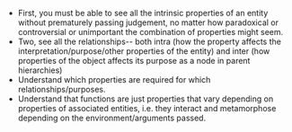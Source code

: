 - First, you must be able to see all the intrinsic properties of an entity without prematurely passing judgement, no matter how paradoxical or controversial or unimportant the combination of properties might seem.
- Two, see all the relationships-- both intra (how the property affects the interpretation/purpose/other properties of the entity) and inter (how properties of the object affects its purpose as a node in parent hierarchies)
- Understand which properties are required for which relationships/purposes. 
- Understand that functions are just properties that vary depending on properties of associated entities, i.e. they interact and metamorphose depending on the environment/arguments passed.
